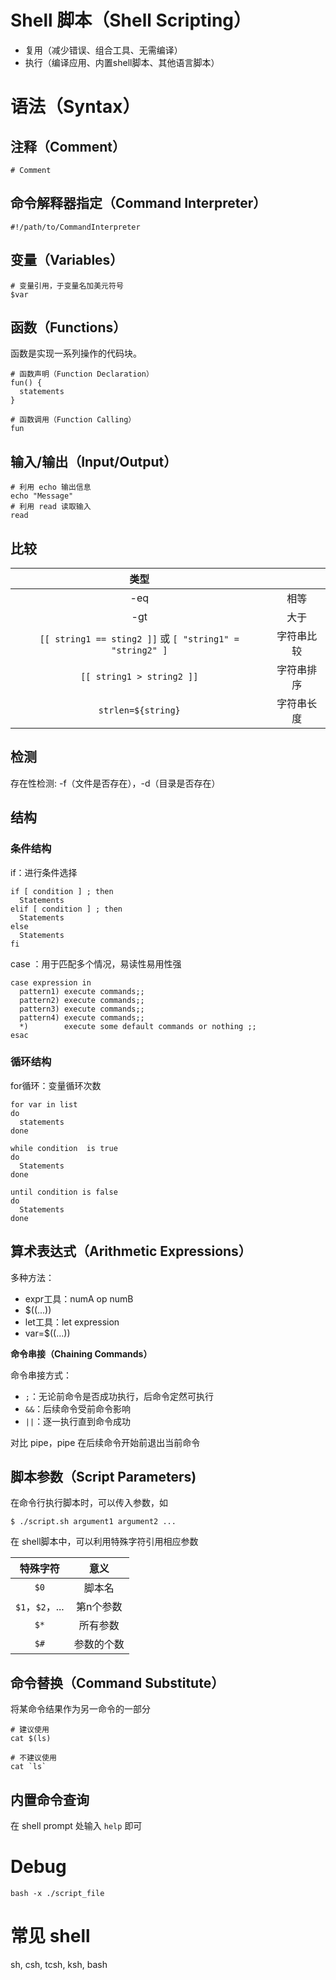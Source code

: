 # Shell 脚本（Shell Scripting）

- 复用（减少错误、组合工具、无需编译）
- 执行（编译应用、内置shell脚本、其他语言脚本）

# 语法（Syntax）

## 注释（Comment）

```shell
# Comment
```

## 命令解释器指定（Command Interpreter）

```shell
#!/path/to/CommandInterpreter
```

## 变量（Variables）

```shell
# 变量引用，于变量名加美元符号
$var
```

## 函数（Functions）

函数是实现一系列操作的代码块。

```shell
# 函数声明（Function Declaration）
fun() {
  statements
}

# 函数调用（Function Calling）
fun
```

## 输入/输出（Input/Output）

```shell
# 利用 echo 输出信息
echo "Message"
# 利用 read 读取输入
read
```

## 比较

| 类型 | |
| :---: | :---: |
| -eq | 相等 |
| -gt | 大于 |
| `[[ string1 == sting2 ]]` 或 `[ "string1" = "string2" ]` | 字符串比较 |
| `[[ string1 > string2 ]]` | 字符串排序 |
| `strlen=${string}` | 字符串长度 |

## 检测

存在性检测: -f（文件是否存在），-d（目录是否存在）

## 结构

### 条件结构

if：进行条件选择

```shell
if [ condition ] ; then
  Statements
elif [ condition ] ; then
  Statements
else
  Statements
fi
```

case ：用于匹配多个情况，易读性易用性强

```shell
case expression in
  pattern1) execute commands;;
  pattern2) execute commands;;
  pattern3) execute commands;;
  pattern4) execute commands;;
  *)        execute some default commands or nothing ;;
esac
```

### 循环结构

for循环：变量循环次数

```shell
for var in list
do
  statements
done
```

```shell
while condition  is true
do
  Statements
done
```

```shell
until condition is false
do
  Statements
done
```

## 算术表达式（Arithmetic Expressions）

多种方法：
- expr工具：numA op numB
- $((...))
- let工具：let expression
- var=$((...))

**命令串接（Chaining Commands）**

命令串接方式：
- `;`：无论前命令是否成功执行，后命令定然可执行
- `&&`：后续命令受前命令影响
- `||`：逐一执行直到命令成功

对比 pipe，pipe 在后续命令开始前退出当前命令

## 脚本参数（Script Parameters)

在命令行执行脚本时，可以传入参数，如

```shell
$ ./script.sh argument1 argument2 ...
```

在 shell脚本中，可以利用特殊字符引用相应参数

| 特殊字符 | 意义 |
| :---: | :---: |
| `$0` | 脚本名 |
| `$1`，`$2`，... | 第n个参数 |
| `$*` | 所有参数 |
| `$#` | 参数的个数 |

## 命令替换（Command Substitute）

将某命令结果作为另一命令的一部分

```shell
# 建议使用
cat $(ls)

# 不建议使用
cat `ls`
```

## 内置命令查询

在 shell prompt 处输入 `help` 即可

# Debug

```shell
bash -x ./script_file
```

# 常见 shell

sh, csh, tcsh, ksh, bash
